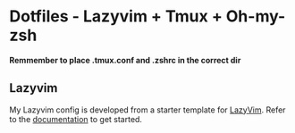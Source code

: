 # Dotfiles - Lazyvim + Tmux + Oh-my-zsh
**Remmember to place .tmux.conf and .zshrc in the correct dir**

## Lazyvim
My Lazyvim config is developed from a starter template for [LazyVim](https://github.com/LazyVim/LazyVim). Refer to the [documentation](https://lazyvim.github.io/installation) to get started.


